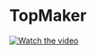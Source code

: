 # TopMaker
[![Watch the video](https://img.youtube.com/vi/<8US1n4SjDgw>/maxresdefault.jpg)](https://www.youtube.com/watch?v=8US1n4SjDgw)
